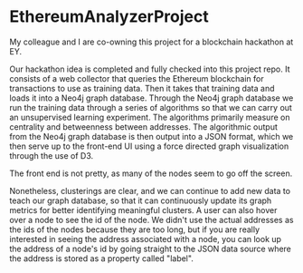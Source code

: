 # EthereumAnalyzerProject

My colleague and I are co-owning this project for a blockchain hackathon at EY.

Our hackathon idea is completed and fully checked into this project repo. It consists of a web collector that queries the Ethereum blockchain for transactions to use as training data. Then it takes that training data and loads it into a Neo4j graph database. Through the Neo4j graph database we run the training data through a series of algorithms so that we can carry out an unsupervised learning experiment. The algorithms primarily measure on centrality and betweenness between addresses. The algorithmic output from the Neo4j graph database is then output into a JSON format, which we then serve up to the front-end UI using a force directed graph visualization through the use of D3.

The front end is not pretty, as many of the nodes seem to go off the screen. 


Nonetheless, clusterings are clear, and we can continue to add new data to teach our graph database, so that it can continuously update its graph metrics for better identifying meaningful clusters. A user can also hover over a node to see the id of the node. We didn't use the actual addresses as the ids of the nodes because they are too long, but if you are really interested in seeing the address associated with a node, you can look up the address of a node's id by going straight to the JSON data source where the address is stored as a property called "label". 
